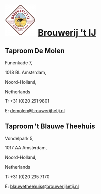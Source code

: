# ![icon](../../../icons/Brouwerij_t_IJ.jpeg) [Brouwerij 't IJ](https://untappd.com/Brouwerijhetij)

## Taproom De Molen

Funenkade 7,

1018 BL Amsterdam,

Noord-Holland,

Netherlands

T: +31 (0)20 261 9801

E: demolen@brouwerijhetij.nl


## Taproom 't Blauwe Theehuis

Vondelpark 5,

1017 AA Amsterdam,

Noord-Holland,

Netherlands

T: +31 (0)20 235 7170

E: blauwetheehuis@brouwerijhetij.nl

